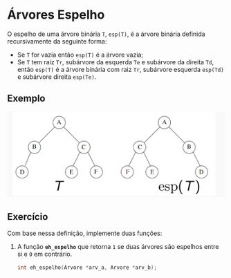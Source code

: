 # Árvores Espelho

O espelho de uma árvore binária `T`, `esp(T)`, é a árvore binária definida recursivamente da seguinte forma:

- Se `T` for vazia então `esp(T)` é a árvore vazia;
- Se `T` tem raiz `Tr`, subárvore da esquerda `Te` e subárvore da direita `Td`, então `esp(T)` é a árvore binária com raiz `Tr`, subárvore esquerda `esp(Td)` e subárvore direita `esp(Te)`.

## Exemplo

![Árvore espelho](imagens/imagem-readme.png)

## Exercício

Com base nessa definição, implemente duas funções:

1. A função **`eh_espelho`** que retorna `1` se duas árvores são espelhos entre si e `0` em contrário.  
   ```c
   int eh_espelho(Arvore *arv_a, Arvore *arv_b);
